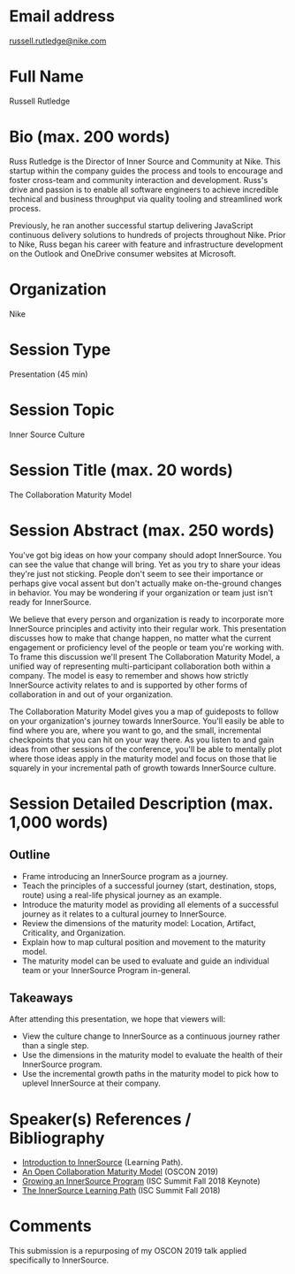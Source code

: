 # Email address
russell.rutledge@nike.com

# Full Name
Russell Rutledge

# Bio (max. 200 words)
Russ Rutledge is the Director of Inner Source and Community at Nike. This startup within the company guides the process and tools to encourage and foster cross-team and community interaction and development. Russ's drive and passion is to enable all software engineers to achieve incredible technical and business throughput via quality tooling and streamlined work process.

Previously, he ran another successful startup delivering JavaScript continuous delivery solutions to hundreds of projects throughout Nike. Prior to Nike, Russ began his career with feature and infrastructure development on the Outlook and OneDrive consumer websites at Microsoft.

# Organization
Nike

# Session Type
Presentation (45 min)

# Session Topic
Inner Source Culture

# Session Title (max. 20 words)
The Collaboration Maturity Model

# Session Abstract (max. 250 words)
You've got big ideas on how your company should adopt InnerSource.
You can see the value that change will bring.
Yet as you try to share your ideas they're just not sticking.
People don't seem to see their importance or perhaps give vocal assent but don't actually make on-the-ground changes in behavior.
You may be wondering if your organization or team just isn't ready for InnerSource.

We believe that every person and organization is ready to incorporate more InnerSource principles and activity into their regular work.
This presentation discusses how to make that change happen, no matter what the current engagement or proficiency level of the people or team you're working with.
To frame this discussion we'll present The Collaboration Maturity Model, a unified way of representing multi-participant collaboration both within a company.
The model is easy to remember and shows how strictly InnerSource activity relates to and is supported by other forms of collaboration in and out of your organization.

The Collaboration Maturity Model gives you a map of guideposts to follow on your organization's journey towards InnerSource.
You'll easily be able to find where you are, where you want to go, and the small, incremental checkpoints that you can hit on your way there.
As you listen to and gain ideas from other sessions of the conference, you'll be able to mentally plot where those ideas apply in the maturity model and focus on those that lie squarely in your incremental path of growth towards InnerSource culture.

# Session Detailed Description (max. 1,000 words)

## Outline

* Frame introducing an InnerSource program as a journey.
* Teach the principles of a successful journey (start, destination, stops, route) using a real-life physical journey as an example.
* Introduce the maturity model as providing all elements of a successful journey as it relates to a cultural journey to InnerSource.
* Review the dimensions of the maturity model: Location, Artifact, Criticality, and Organization.
* Explain how to map cultural position and movement to the maturity model.
* The maturity model can be used to evaluate and guide an individual team or your InnerSource Program in-general.

## Takeaways
After attending this presentation, we hope that viewers will:

* View the culture change to InnerSource as a continuous journey rather than a single step.
* Use the dimensions in the maturity model to evaluate the health of their InnerSource program.
* Use the incremental growth paths in the maturity model to pick how to uplevel InnerSource at their company.

# Speaker(s) References / Bibliography
* [Introduction to InnerSource](https://learning.oreilly.com/videos/introduction-to-innersource/9781492041504) (Learning Path).
* [An Open Collaboration Maturity Model](https://learning.oreilly.com/videos/oscon-2019/9781492050643/9781492050643-video325987) (OSCON 2019)
* [Growing an InnerSource Program](http://innersourcecommons.org/events/isc-fall-2018/) (ISC Summit Fall 2018 Keynote)
* [The InnerSource Learning Path](http://innersourcecommons.org/events/isc-fall-2018/) (ISC Summit Fall 2018)

# Comments
This submission is a repurposing of my OSCON 2019 talk applied specifically to InnerSource.
